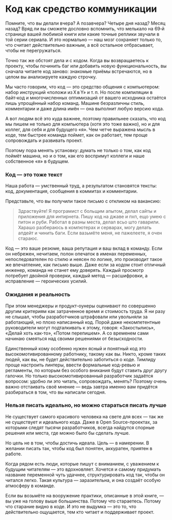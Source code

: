 # Код как средство коммуникации

Помните, что вы делали вчера? А позавчера? Четыре дня назад? Месяц назад?
Вряд ли вы сможете дословно вспомнить, что мелькало на 69‑й странице вашей любимой книги или какие точные реплики звучали в той серии сериала.
 И это нормально — наш мозг сохраняет только то, что считает действительно важным, а всё остальное отбрасывает, чтобы не перегружаться.

Точно так же обстоят дела и с кодом. 
Когда вы возвращаетесь к проекту, чтобы починить баг или добавить новую функциональность,
 вы сначала читаете код заново: знакомые приёмы встречаются, но в целом вы анализируете каждую строчку.

Мы часто говорим, что код — это средство общения с компьютером: набор инструкций «положи из X в Y» и т. п.
Но после компиляции в байт‑код и многочисленных оптимизаций от вашего исходника остаётся лишь упрощённый набор команд. 
Машине безразличны стиль, комментарии и даже длина имён — она выполнит любую версию кода.

А вот людям всё это куда важнее, поэтому правильнее сказать, что код мы пишем не только для компьютера (хотя это тоже важно), но и для коллег, для себя и для будущего «я».
Чем четче выражена мысль в коде, тем быстрее команда поймет, как он работает, тем проще сопровождать и развивать проект.

Поэтому пора менять установку: думать не только о том, как код поймёт машина, но и о том, как его воспримут коллеги и наше собственное «я» в будущем.

### Код — это тоже текст

Наша работа — умственный труд, а результатом становятся тексты: код, документация, сообщения в коммитах и комментарии.

Представьте, что вы получили такое письмо с откликом на вакансию:

> Здраствуйте!
> Я програмист с больщим апытом, делал сайты и приложения для интирнета. Пишу код на джаве и пхп, ещо умею с питон и руби. Работал в разны места, делал всьо што гаварили.
> Харашо разбераюсь в компютерах и серварах, могу делать апдейт и чинить баги.
> Если вазьмёте меня, не пажелеете, я очен стараюс.

Код — это ваше резюме, ваша репутация и ваш вклад в команду.
Если он небрежен, нечитаем, полон опечаток в именах переменных, непоследователен по стилю и неясен по логике, это производит такое же впечатление, как письмо выше.
Даже если за кодом стоит отличный инженер, команда не станет ему доверять. Каждый просмотр потребует двойной проверки, каждый метод — расшифровки, а исправление — героических усилий.

### Ожидания и реальность

При этом менеджеры и продукт-оунеры оценивают по совершенно другим критериям как затраченное время и стоимость труда.
Я ни разу не слышал, чтобы разработчиков штрафовали или увольняли за работающий, но плохо написанный код.
Порой даже некомпетентные руководители могут подталкивать к этому, говоря: «Закостылись», «Делай хоть как-то», «Потом перепишем».
А со временем сами начинаю смеяться над своими решениями от безысходности.

Единственный кому особенно нужен ясный и понятный код это высокомотивированному работнику, такому как вы.
Никто, кроме таких людей, как вы, не будет действительно заботиться о коде.
Тимлиду проще настроить линтеры, ввести формальные код-ревью и регламенты, по которым без особого вникания будут ставить друг другу галочки.
Но только высокомотивированный разработчик задаётся вопросом: удобно ли это читать, сопровождать, менять?
Поэтому очень важно отстаивать своё мнение — ведь завтра именно вам придётся разбираться в том, что вы написали сегодня.

### Нельзя писать идеально, но можно стараться писать лучше

Не существует самого красивого человека на свете для всех — так же не существует и идеального кода.
Даже в Open Source-проектах, за которыми следят тысячи разработчиков, всегда найдутся спорные решения или места, где можно было бы сделать лучше.

Но цель не в том, чтобы достичь идеала. Цель — в намерении. В желании писать так, чтобы код был понятен, аккуратен, приятен в работе.

Когда рядом есть люди, которые пишут с вниманием, с уважением к будущим читателям — это вдохновляет.
Хочется и самому придумать название переменной чуть удачнее, структурировать код так, чтобы он читалcя легко.
Такая культура — заразительна, и она создаёт особую атмосферу в команде.

Если вы возьмёте на вооружение практики, описанные в этой книге, — вы уже на голову выше большинства.
Потому что стараетесь. Потому что старание видно в коде. И это не выдумка — это то, что действительно ощущается, тем кто читает и поддерживает проект.
